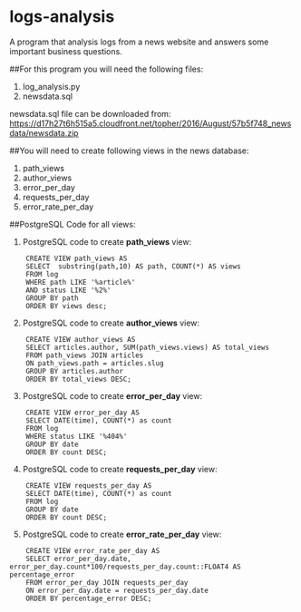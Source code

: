# logs-analysis
A program that analysis logs from a news website and answers some important business questions.

##For this program you will need the following files:
1. log_analysis.py 
2. newsdata.sql


newsdata.sql file can be downloaded from: https://d17h27t6h515a5.cloudfront.net/topher/2016/August/57b5f748_newsdata/newsdata.zip

##You will need to create following views in the news database:
1. path_views 
2. author_views
3. error_per_day
4. requests_per_day
5. error_rate_per_day

##PostgreSQL Code for all views:

1. PostgreSQL code to create **path_views** view:
```
	CREATE VIEW path_views AS
	SELECT  substring(path,10) AS path, COUNT(*) AS views
	FROM log
	WHERE path LIKE '%article%' 
	AND status LIKE '%2%'
	GROUP BY path
	ORDER BY views desc;
```
2. PostgreSQL code to create **author_views** view:
```
	CREATE VIEW author_views AS
	SELECT articles.author, SUM(path_views.views) AS total_views
	FROM path_views JOIN articles
	ON path_views.path = articles.slug
	GROUP BY articles.author
	ORDER BY total_views DESC;
```

3. PostgreSQL code to create **error_per_day** view:
```
	CREATE VIEW error_per_day AS
	SELECT DATE(time), COUNT(*) as count
	FROM log 
	WHERE status LIKE '%404%'
	GROUP BY date
	ORDER BY count DESC;
```
4. PostgreSQL code to create **requests_per_day** view:
```
	CREATE VIEW requests_per_day AS
	SELECT DATE(time), COUNT(*) as count
	FROM log 
	GROUP BY date
	ORDER BY count DESC;
```

5. PostgreSQL code to create **error_rate_per_day** view:
```
	CREATE VIEW error_rate_per_day AS
	SELECT error_per_day.date, error_per_day.count*100/requests_per_day.count::FLOAT4 AS percentage_error
	FROM error_per_day JOIN requests_per_day
	ON error_per_day.date = requests_per_day.date
	ORDER BY percentage_error DESC;
```


